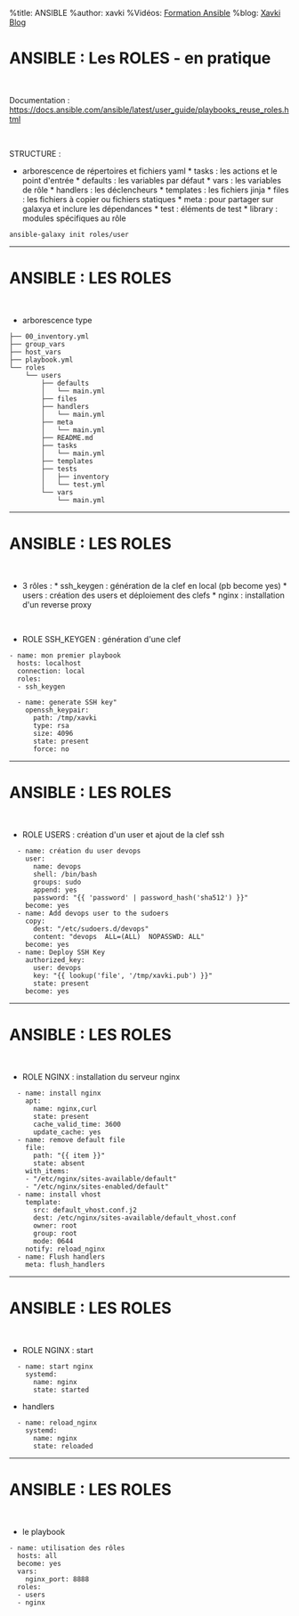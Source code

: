 %title: ANSIBLE
%author: xavki
%Vidéos: [Formation Ansible](https://www.youtube.com/playlist?list=PLn6POgpklwWoCpLKOSw3mXCqbRocnhrh-)
%blog: [Xavki Blog](https://xavki.blog)


# ANSIBLE : Les ROLES - en pratique


<br>

Documentation : https://docs.ansible.com/ansible/latest/user_guide/playbooks_reuse_roles.html


<br>

STRUCTURE :
<br>

* arborescence de répertoires et fichiers yaml
		* tasks : les actions et le point d'entrée
		* defaults : les variables par défaut
		* vars : les variables de rôle
		* handlers : les déclencheurs
		* templates : les fichiers jinja
		* files : les fichiers à copier ou fichiers statiques
		* meta : pour partager sur galaxya et inclure les dépendances
		* test : éléments de test
		* library : modules spécifiques au rôle

```
ansible-galaxy init roles/user
```

------------------------------------------------------------------------------------------------

# ANSIBLE : LES ROLES


<br>

* arborescence type 

```
├── 00_inventory.yml
├── group_vars
├── host_vars
├── playbook.yml
└── roles
    └── users
        ├── defaults
        │   └── main.yml
        ├── files
        ├── handlers
        │   └── main.yml
        ├── meta
        │   └── main.yml
        ├── README.md
        ├── tasks
        │   └── main.yml
        ├── templates
        ├── tests
        │   ├── inventory
        │   └── test.yml
        └── vars
            └── main.yml

```

------------------------------------------------------------------------------------------------

# ANSIBLE : LES ROLES

<br>

* 3 rôles :
		* ssh_keygen : génération de la clef en local (pb become yes)
		* users : création des users et déploiement des clefs
		* nginx : installation d'un reverse proxy

<br>

* ROLE SSH_KEYGEN : génération d'une clef

```
- name: mon premier playbook
  hosts: localhost
  connection: local
  roles:
  - ssh_keygen
```

```
  - name: generate SSH key"
    openssh_keypair:
      path: /tmp/xavki
      type: rsa
      size: 4096
      state: present
      force: no
```

------------------------------------------------------------------------------------------------

# ANSIBLE : LES ROLES


<br>

* ROLE USERS : création d'un user et ajout de la clef ssh

```
  - name: création du user devops
    user:
      name: devops
      shell: /bin/bash
      groups: sudo
      append: yes
      password: "{{ 'password' | password_hash('sha512') }}"
    become: yes
  - name: Add devops user to the sudoers
    copy:
      dest: "/etc/sudoers.d/devops"
      content: "devops  ALL=(ALL)  NOPASSWD: ALL"
    become: yes
  - name: Deploy SSH Key
    authorized_key: 
      user: devops
      key: "{{ lookup('file', '/tmp/xavki.pub') }}"
      state: present
    become: yes
```


------------------------------------------------------------------------------------------------

# ANSIBLE : LES ROLES


<br>

* ROLE NGINX : installation du serveur nginx

```
  - name: install nginx
    apt:
      name: nginx,curl
      state: present
      cache_valid_time: 3600
      update_cache: yes
  - name: remove default file
    file:
      path: "{{ item }}"
      state: absent
    with_items:
    - "/etc/nginx/sites-available/default"
    - "/etc/nginx/sites-enabled/default"
  - name: install vhost
    template:
      src: default_vhost.conf.j2
      dest: /etc/nginx/sites-available/default_vhost.conf
      owner: root
      group: root
      mode: 0644
    notify: reload_nginx
  - name: Flush handlers
    meta: flush_handlers

```

------------------------------------------------------------------------------------------------

# ANSIBLE : LES ROLES


<br>

* ROLE NGINX : start

```
  - name: start nginx
    systemd:
      name: nginx
      state: started
```

* handlers

```
  - name: reload_nginx
    systemd:
      name: nginx
      state: reloaded
```

------------------------------------------------------------------------------------------------

# ANSIBLE : LES ROLES


<br>

* le playbook

```
- name: utilisation des rôles
  hosts: all
  become: yes
  vars:
    nginx_port: 8888
  roles: 
  - users
  - nginx
````
